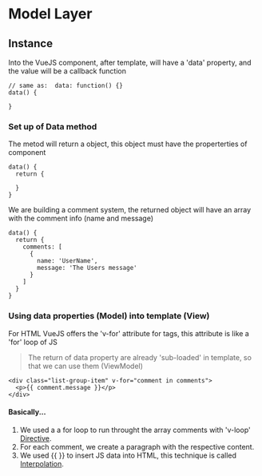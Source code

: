 # Model Layer

## Instance

Into the VueJS component, after template, will have a 'data' property, and the value will be a callback function

```
// same as:  data: function() {}
data() {
    
}
```

### Set up of Data method

The metod will return a object, this object must have the properterties of component

```
data() {
  return {
        
  }
}
```

We are building a comment system, the returned object will have an array with the comment info (name and message)

```
data() {
  return {
    comments: [
      {
        name: 'UserName',
        message: 'The Users message'
      }
    ]
  }
}
```

### Using data properties (Model) into template (View)

For HTML VueJS offers the 'v-for' attribute for tags, this attribute is like a 'for' loop of JS

> The return of data property are already 'sub-loaded' in template, so that we can use them (ViewModel)

```
<div class="list-group-item" v-for="comment in comments">
  <p>{{ comment.message }}</p>
</div>
```

#### Basically...

1. We used a a for loop to run throught the array comments with 'v-loop' [Directive](https://vuejs.org/v2/guide/syntax.html#Directives). 
2. For each comment, we create a paragraph with the respective content.
3. We used {{ }} to insert JS data into HTML, this technique is called [Interpolation](https://vuejs.org/v2/guide/syntax.html#Interpolations).
